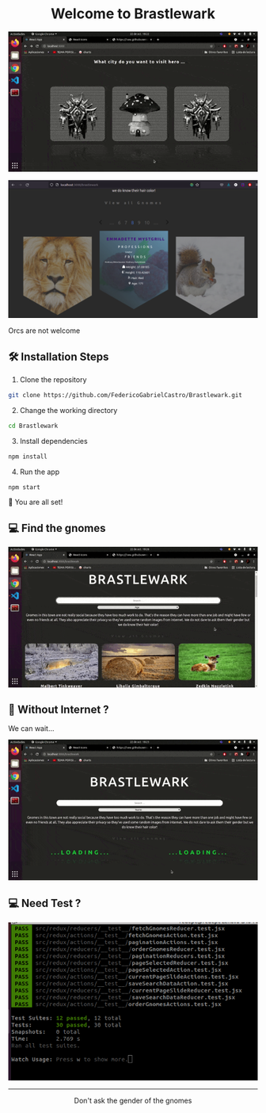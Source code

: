 <h1 align="center">
  Welcome to Brastlewark
</h1>

<p align="center"><img src="./readme_assets/home.gif" alt="enter home gif" /></p>
<p align="center"><img src="./readme_assets/pagination.png" alt="Enjoy" /></p>

<p align="center"><p> Orcs are not welcome </p></p>

## 🛠️ Installation Steps

1. Clone the repository

```bash
git clone https://github.com/FedericoGabrielCastro/Brastlewark.git
```

2. Change the working directory

```bash
cd Brastlewark
```

3. Install dependencies

```bash
npm install
```

4. Run the app

```bash
npm start
```

🌟 You are all set!

## 💻 Find the gnomes 

<p align="center"><img src="./readme_assets/search.gif" alt="search gnomes" /></p>

## 🙇 Without Internet ?

<p align="center"><p> We can wait... </p></p>

<p align="center"><img src="./readme_assets/wait.gif" alt="loading" /></p>

## 💻 Need Test ? 

<p align="center"><img src="./readme_assets/test.png" alt="test" /></p>

<hr>
<p align="center">Don't ask the gender of the gnomes </p>

